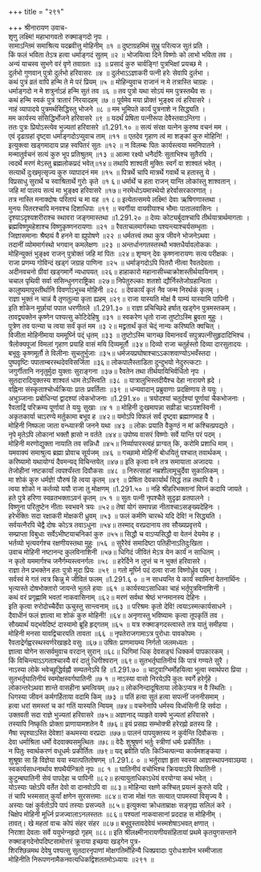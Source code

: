 +++
title = "२९१"

+++
श्रीनारायण उवाच-  
शृणु लक्ष्मि! महाभागवतो रुक्माङ्गदो नृपः ।  
सामाऽन्तिमं समाश्रित्य यदब्रवीत्तु मोहिनीम् ॥१ ॥
दुष्टाग्रहमिमं सुभ्रु परित्यज सुतं प्रति ।  
किं फलं भविता तेऽत्र हत्वा धर्माङ्गदं सुतम् ॥२ ॥
भोजयित्वा दिने विष्णोः को लाभो भविता तव ।  
अन्यं याचस्व सुभगे वरं वृणे तवाग्रतः ॥३ ॥
प्रसादं कुरु चार्वङ्गि! पुत्रभिक्षां प्रयच्छ मे ।  
दुर्लभो गुणवान् पुत्रो दुर्लभो हरिवासरः ॥४ ॥
दुर्लभाऽऽज्ञाकरी पत्नी हरेः सेवापि दुर्लभा ।  
कथं पुत्रं व्रतं वापि हन्मि ते मे परं प्रियम् ॥५ ॥
मोहिन्युवाच राजानं न मे तत्रास्ति चाग्रहः ।  
धर्माङ्गदो न मे शत्रुर्नाऽहं हन्मि सुतं तव ॥६ ॥
तव पुत्रो यथा सोऽयं मम पुत्रस्तथैव सः ।  
कथं हन्मि स्वकं पुत्रं त्रातारं निरयादहम् ॥७ ॥
पूर्वमेव मया प्रोक्तं भुङ्क्ष्व त्वं हरिवासरे ।  
नाहं व्यापादये पुत्रमर्थसिद्धिस्तु भोजने ॥८ ॥
मम भूमिपते कार्यं पुत्रनाशे न सिद्ध्यति ।  
मम कार्यस्य संसिद्धिर्भोजने हरिवासरे ॥९ ॥
यदर्थं प्रेषिता पत्नीरूपा देवैस्तवाऽन्तिगा ।  
ततः पुत्रः प्रियोऽस्त्येव भुज्यतां हरिवासरे ॥1.291.१० ॥
सत्यं संरक्ष यत्नेन कुरुष्व वचनं मम ।  
एवं दृढाग्रहां दृष्ट्वा धर्माङ्गदोऽप्युवाच ताम् ॥११ ॥
एतदेव गृहाण त्वं मा शङ्कां कुरु मोहिनि! ।  
इत्युक्त्वा खड्गमादाय प्राह स्वपितरं सुतः ॥१२ ॥
न विलम्बः पितः कार्यस्त्वया ममनिपातने ।  
मन्मातुर्वचनं सत्यं कुरु भूप प्रतिश्रुतम् ॥१३ ॥
आत्मा रक्ष्यो धनैर्दारैः सुताभिश्च सुतैरपि ।  
त्वदर्थे मरणं मेऽस्तु ब्रह्मलोकप्रदं भवेत्॥१४॥
तथापि शाश्वती मुक्तिः स्वर्गं वा शाश्वतं भवेत् ।  
सत्यार्थे दुःखमृत्सृज्य कुरु व्यापादनं मम ॥१५ ॥
पित्रर्थे चापि मात्रर्थे गवार्थे च हतास्तु ये ।  
विप्रसाधु सुरार्थे च स्वाश्रितार्थे गुरोः कृते ॥१ ६॥
धर्मार्थे च हता राजन् यान्ति लोकांस्तु शाश्वतान् ।  
जहि मां पालय सत्यं मा भुङ्क्ष्व हरिवासरे ॥१७॥
नरमेधोऽयमास्थेयो हरेर्वासरकारणात् ।  
तत्र नास्ति मनाक्दोषः परितापं च मा वह ॥१ ८॥
इत्येतत्समये लक्ष्मि! देवाः ऋषिगणास्तथा ।  
मुनयः पितरश्चापि मनवश्च दिशाधिपाः ॥१९ ॥
स्वर्गीया वायवीयाश्च भौमाः पातालवासिनः ।  
दृश्याऽदृश्यशरीराश्च स्थावरा जङ्गमास्तथा ॥1.291.२० ॥
देव्यः कोट्यर्बुदाश्चापि तीर्थयात्रार्थमागताः ।  
ब्रह्मविष्णुमहेशाश्च विष्णुकृष्णनरायणाः ॥२१ ॥
रैवताचलमार्गस्थाः पश्यन्त्याश्चर्यसम्भृताः ।  
जिज्ञासमानाः श्रैष्ठ्यं वै हनने वा ह्युपोषणे ॥२२ ॥
धर्मतत्त्वं तथा कुत्र जीवने भोजनेऽथवा ।  
तदानीं व्योममार्गस्थो भगवान् कमलेक्षणः ॥२३ ॥
अन्तर्धानगतस्तस्थौ भक्तधैर्यावलोककः ।  
मोहिन्युक्तं भुङ्क्ष्व राजन् पुत्रोक्तं जहि मां पितः ॥२४॥
शृण्वन् देवः कृष्णनारायणः सत्य परीक्षकः ।  
राजा प्रणम्य गोविन्दं खड्गं जग्राह पाणिना ॥२५ ॥
धर्माङ्गदोऽपि पितरौ नीत्वा रैवतदेवताः ।  
अदीनवचनो ग्रीवां खड्गमार्गे न्यधापयत् ॥२६॥
हाहाकारो महानासीच्चाक्रोशस्तीर्थयायिनाम् ।  
चचाल पृथिवी सर्वा ससिन्धुनगराष्ट्रिका ॥२७॥
निपेतुरुल्काः शतशो द्यौर्निस्तेजोग्रहान्विता ।  
कालुष्यमापुस्तीर्थानि विवर्णाऽभूच्च मोहिनी ॥२८ ॥
देवकार्यं कृतं नैव जन्म निरर्थकं कृतम् ।  
राज्ञा भुक्तं न चान्नं वै तृणतुल्या कृता ह्यहम् ॥२९॥
राजा यास्यति मोक्षं वै याम्यं यास्यामि पापिनी ।  
इति शोकेन मूर्छायां पपात धरणीतले ॥1.291.३० ॥
राज्ञा प्रचिच्छिदे हर्षात् खड्गेन पुत्रमस्तकम् ।  
तावद्व्यक्तेन कृष्णेन पश्यत्सु कोटिदेहिषु ॥३१ ॥
स्वकरेण धृतो राजा तुष्टोऽस्मि ब्रुवता मुहुः ।  
पुत्रेण तव पत्न्या च त्वया सर्वं कृतं मम ॥३ २॥
मद्व्रतार्थं कृतं चेद्ं नान्यः करिष्यति क्वचित् ।  
विजीता मोहिनीमाया यममूर्घ्नि पद्ं धृतम् ॥३३ ॥
तुष्टोऽस्मि चागच्छ विमानवर्यं सपुत्रपत्नीसुहृदादिभिश्च ।  
त्रैलोक्यपूजां विमलां गृहाण प्रयाहि वासं मयि दिव्यमूर्तौ ॥३४॥
दिव्यो राजा चतुर्हस्तो दिव्या दारसुतादयः ।  
बभूवुः कृष्णमूर्तौ ते विलीनाः सुचतुर्भुजाः ॥३५॥
धर्मजयप्रघोषाश्चाऽऽकाशवाण्योऽभवँस्तदा ।  
पुष्पवृष्टिः पपाताम्बरस्थदेवविसर्जिता ॥३६॥
लोकपालैस्ताडिता दुन्दुभयो नेदुरुत्कटाः ।  
जगुर्गीतानि ननृतुर्मुदा युक्ताः सुराङ्गना ॥३७॥
रैवतेन तथा तीर्थयायिभिर्वर्धितो नृपः ।  
सुतदारादियुक्तस्य शाश्वतं धाम तेऽस्त्विति ॥३८ ॥
यात्रालुभिस्तदीयैश्च देहा नारायणे ह्रदे ।  
वह्निना संस्कृताश्चोर्ध्वक्रियाः प्रातः प्रवर्तिताः ॥३९ ॥
धन्यवादान् प्रब्रुवाणाः प्रदक्षिणाय ते ययुः ।  
अभुञ्जानाः प्रबोधिन्यां द्वादश्यां त्वेकभोजनाः ॥1.291.४० ॥
त्रयोदश्यां चतुर्दश्यां पूर्णायां चैकभोजनाः ।  
रैवताद्रिं परिक्रम्य पूर्णायां ते ययुः सुखाः ॥४ १ ॥
मोहिनी दुःखमापन्ना सव्रीडा चाऽयशस्विनी ।  
अकृतकार्या चाऽरण्ये मर्तुकामा बभूव ह ॥४२॥
यमोऽपि विफलं सर्वं दृष्ट्वा ब्रह्माणमाह वै ।  
मोहिनी निष्फला जाता वन्ध्यास्त्री जनने यथा ॥४३ ॥
लोकः प्रयाति वैकुण्ठं न मां कश्चित्प्रपद्यते ।  
नृपे मृतेऽपि लोकानां भक्तौ ह्रासो न वर्तते ॥४४॥
उपोष्य वासरं विष्णोः सर्वे यान्ति परं पदम् ।  
मोहिनी मरणोद्युक्ता नायाति तव सन्निधौ ॥४५॥
निर्व्यापारस्त्वहं प्राग्वत् कि, करोमि प्रशाधि माम् ।  
यमवाक्यं समाश्रुत्य ब्रह्मा प्रोवाच सूर्यजम् ॥४६ ॥
गच्छामो मोहिनीं बोधयितुं पश्चात् तवार्थकम् ।  
करिष्यामो यथायोग्यं दैवमन्यद् विचिन्तयेत् ॥४७॥
इति कृत्वा वने तत्र समायाता अजादयः ।  
तेजोहीनां नष्टकार्यां त्वपश्यँस्ता दिवौकसः ॥४८ ॥
निरुत्साहां नम्रशीलामूचुर्देवा सुकालिकम् ।  
मा शोकं कुरु धर्मज्ञे! पौरुषं हि त्वया कृतम् ॥४९ ॥
प्रेषिता देवकार्यार्थं सिद्धं तन्न तथापि वै ।  
त्वया शोको न कर्तव्यो ययौ राजा तु मोक्षणम् ॥1.291.५० ॥
नहि श्रीहरिभक्तानां विघ्नं कदापि जायते ।  
हते पुत्रे हरिणा स्वव्रतभक्ताऽवनं कृतम् ॥५ १ ॥
सुतः पत्नी नृपश्चैते सुदृढा व्रतपालने ।  
विष्णुना परितुष्टेन नीताः स्वभवने त्रयः ॥५२॥
तेषां योगं समापन्ना नीताश्चाऽसङ्ख्यदेहिनः ।  
हरेर्भक्तिः सदा रक्षाकरी मोक्षकरी ध्रुवम् ॥५३ ॥
फलं कर्मणि चारब्धे यदि देवि! न सिद्ध्यति ।  
सर्वयत्नैरपि चेद्वै दोषः कोऽत्र तवाऽधुना ॥५४॥
तस्माद् वरप्रदानाय तव सौख्यप्रवृत्तये ।  
सम्प्राप्ता विबुधाः सर्वेऽभीष्टयाचनिकां कुरु ॥५५॥
सिद्धौ च वाऽप्यसिद्धौ वा वेतनं देयमेव ह ।  
भर्तव्यो भृत्यवर्गश्च रक्षणीयस्तथा मुहुः ॥५६ ॥
सुरैरेवं समादिष्टा पतिहीनाऽतिदुःखिता ।  
उवाच मोहिनी नष्टानन्द कुलविनाशिनी ॥५७॥
धिगिदं जीवितं मेऽत्र येन कार्यं न साधितम् ।  
न कृतो यममार्गश्च जनैर्गम्यस्त्वनर्गलः ॥५८ ॥
हरेर्दिने न लुप्तं च न भुक्तं हरिवासरे ।  
राज्ञा तेन प्रभक्तेन हतः पुत्रो मुदा प्रियः ॥५९ ॥
गतो मूर्घ्नि पदं दत्वा राजा विष्णोर्ध्रुव पदम् ।  
सर्वस्वं मे गतं त्वत्र किन्नु मे जीवितं फलम् ॥1.291.६ ० ॥
न साधयन्ति ये कार्यं स्वामिनां वेतनार्थिनः ।  
भृत्यास्ते दोषभोक्तारो जायन्ते भूतले हयाः ॥६१ ॥
कार्यस्याऽसाधिका चाहं भर्तृपुत्रविनाशिनी ।  
कथं वरं प्रगृह्णामि भवतां नाकवासिनाम् ॥६२॥
मरणं सर्वथा श्रेष्ठं भग्नमानस्य देहिनः ।  
इति कृत्वा रुरोदोच्चैर्देवा ऊचुस्तु सान्त्वनाम् ॥६३ ॥
परिश्रमः कृतो देवि! त्वयाऽस्मत्कार्यसाधने ।  
दैवाधीनं फलं ज्ञात्वा मा शोकं कुरु मोहिनी! ॥६४॥
अनृणास्तु भविष्यामः कृत्वा तूपकृतिं तव ।  
सौख्यार्थं यद्भवेदिष्टं दास्यामो ब्रूहि हृद्गतम् ॥६५ ॥
यत्र रुक्माङ्गदस्त्वास्ते तत्र यातुं समीहया ।  
मोहिनी मनसा यावद्विचारयति तावता ॥६६ ॥
नृपतेराजगामाऽत्र पुरोधाः पावकोपमः ।  
रैवताद्रेर्गह्वरस्थस्वर्णरेखाह्रदे वसुः ॥६७॥
उषितः प्राणमायम्य निर्गतो जलमध्यतः ।  
ज्ञात्वा योगेन सत्सर्वमुवाच वरदान् सुरान् ॥६८॥
धिगिमां धिक् देवसङ्घं धिक्कर्म पापकारकम् ।  
किं विचिन्त्याऽऽगताश्चास्यै वरं दातुं धिगीश्वरान् ॥६९॥
सुतभर्तृघातिनीयं किं पात्रं गण्यते सुरै ।  
नाऽस्या लोके भवेच्छुद्धिर्वह्नौ सम्पतनेऽपि हि ॥1.291.७० ॥
चाटुवाग्भिर्मोहयित्वा भूत्वा स्वार्थपरा प्रिया ।  
सुतभर्तृघातिनीयं स्वमोक्षस्वर्गघातिनी ॥७ १ ॥
नाऽस्या वासो निरयेऽपि कुतः स्वर्गे हरेर्गृहे ।  
लोकान्तरेऽथवा शान्ते वासहीना भ्रमत्वियम् ॥७२॥
लोकनिन्दादूषिताया लोकेऽप्यत्र न वै स्थितिः ।  
धिगस्या जीवनं कर्मगर्हिताया वदामि किम् ॥७३ ॥
पतिं हत्वा सुतं हत्वा सपत्नीं जननीसमाम् ।  
हत्वा धरां समस्तां च कां गतिं यास्यति न्वियम् ॥७४॥
वचनेनापि धर्मस्य विध्वंसिनी हि सर्वदा ।  
उक्तवती सदा राज्ञे भुज्यतां हरिवासरे ॥७५॥
अज्ञानाद् व्याहृते वाक्ये भुज्यतां हरिवासरे ।  
तस्यापि निष्कृतिः प्रोक्ता प्राणायामशतेन वै ॥७६॥
इयं प्रसह्य सम्भोक्त्री हरेरह्नो व्रतस्य हि ।  
नैषा स्पृश्याऽस्ति देवेशा! कथमस्या वरप्रदाः ॥७७॥
पालनं पापयुक्तस्य न कुर्वन्ति दिवौकसः ।  
देवा धर्माश्रिता धर्मो वेदवाक्यसमुत्थितः ॥७८॥
वेदैः शुश्रूषणं भर्तुः स्त्रीणां धर्मः प्रकीर्तितः ।  
न पितुः स्वार्थकरणं वधूधर्मः प्रकीर्तितः ॥७९॥
यद् ब्रवीति पतिः किञ्चित्पत्न्या कार्यमशङ्कया ।  
शुश्रूषा सा हि विज्ञेया यया स्यात्पतितोषणम् ॥1.291.८ ० ॥
भर्तुराज्ञा हृता स्वस्या आज्ञास्थापनवाञ्छया ।  
स्वकार्यसाधनार्थाय शपथैर्यन्त्रितो नृपः ॥८ १ ॥
घातिनीयं वचोभिश्च क्रिययाऽपि विघातिनी ।  
कुटुम्बघातिनी सेयं पापदेहा च पापिनी ॥८२॥
हत्यायुताधिकाऽधेयं वरयोग्या कथं भवेत् ।  
योऽस्याः पक्षेऽपि वर्तेत देवो वा दानवोऽपि वा ॥८३॥
मोहिन्या रक्षणे कश्चित् प्रयत्नं कुरुते यदि ।  
तं चापि भस्मसात् कुर्यां क्षणेन सुरसत्तमाः ॥८४॥
राजा मोक्षं गतः सत्यात् पापमस्यां विसृज्य वै ।  
अस्याः पक्षं कुर्वतोऽपि पापं तस्याः प्रसज्यते ॥८५॥
इत्युक्त्वा क्रोधताम्राक्षः सङ्गृह्य सलिलं करे ।  
चिक्षेप मोहिनी मूर्ध्नि प्रजज्वालाऽनलस्ततः ॥८६॥
पश्यतां नाकवासानां प्रददाह स मोहिनीम् ।  
तावत्। खे महतां वाचः कोपं संहर संहर ॥८७॥
बभूवुस्तावदेवेयं भस्मशेषाऽभवत् क्षणात् ।  
निराशा देवताः सर्वे ययुर्भग्नहृदो गृहम् ॥८८॥
इति श्रीलक्ष्मीनारायणीयसंहितायां प्रथमे कृतयुगसन्ताने रुक्माङ्गदेनोपदिष्टसामोत्तरं क्रूराया इच्छया खड्गेन पुत्र-  
शिरश्छिन्नमथ देवेषु पश्यत्सु सुतदारनृपाणां मोक्षगतिर्मोहिन्यै धिक्प्रवादाः पुरोधःशापेन भस्मीजाता  
मोहिनीति निरूपणनामैकनवत्यधिकद्विशततमोऽध्यायः ॥२९१ ॥
    
